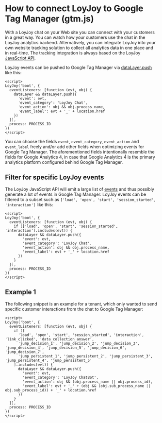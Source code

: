 # How to connect LoyJoy to Google Tag Manager (gtm.js)

With a LoyJoy chat on your Web site you can connect with your customers in a great way. You can watch how your customers use the chat in the LoyJoy analytics backend. Alternatively, you can integrate LoyJoy into your own website tracking solution to collect all analytics data in one place and in real-time. The tracking integration is always based on the LoyJoy [JavaScript API](/experiences/publish/javascript_api/javascript_api.md).

LoyJoy events can be pushed to Google Tag Manager via [dataLayer.push](https://developers.google.com/tag-platform/tag-manager/web) like this:

```
<script>
LoyJoy('boot', {
  eventListeners: [function (evt, obj) {
    dataLayer && dataLayer.push({
      'event': evt,
      'event_category': 'LoyJoy Chat',
      'event_action': obj && obj.process_name,
      'event_label': evt + '_' + location.href
    })
  }],
  process: PROCESS_ID
})
</script>
```

You can choose the fields `event`, `event_category`, `event_action` and `event_label` freely and/or add other fields when optimizing events for Google Tag Manager. The aforementioned fields intentionally resemble the fields for Google Analytics 4, in case that Google Analytics 4 is the primary analytics platform configured behind Google Tag Manager.


## Filter for specific LoyJoy events

The LoyJoy JavaScript API will emit a large list of [events](/experiences/events/events.md) and thus possibly generate a lot of events in Google Tag Manager. LoyJoy events can be filtered to a subset such as `['load', 'open', 'start', 'session_started', 'interaction']` like this:

```
<script>
LoyJoy('boot', {
  eventListeners: [function (evt, obj) {
    if (['load', 'open', 'start', 'session_started', 'interaction'].includes(evt)) {
      dataLayer && dataLayer.push({
        'event': evt,
        'event_category': 'LoyJoy Chat',
        'event_action': obj && obj.process_name,
        'event_label': evt + '_' + location.href
      })
    }
  }],
  process: PROCESS_ID
})
</script>
```


## Example 1

The following snippet is an example for a tenant, which only wanted to send specific customer interactions from the chat to Google Tag Manager:

```
<script>
LoyJoy('boot', {
  eventListeners: [function (evt, obj) {
    if ([
      'load', 'open', 'start', 'session_started', 'interaction', 'link_clicked', 'data_collection_answer',
      'jump_decision_1', 'jump_decision_2', 'jump_decision_3', 'jump_decision_4', 'jump_decision_5', 'jump_decision_6', 'jump_decision_7',
      'jump_persistent_1', 'jump_persistent_2', 'jump_persistent_3', 'jump_persistent_4', 'jump_persistent_5'      
    ].includes(evt)) {
      dataLayer && dataLayer.push({
        'event': evt,
        'event_category': 'LoyJoy ChatBot',
        'event_action': obj && (obj.process_name || obj.process_id),
        'event_label': evt + '_' + (obj && (obj.sub_process_name || obj.sub_process_id)) + '_' + location.href
      })
    }
  }],
  process: PROCESS_ID
})
</script>
```
